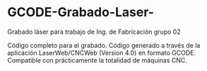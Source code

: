 # GCODE-Grabado-Laser-
Grabado láser para trabajo de Ing. de Fabricación grupo 02

Código completo para el grabado.
Código generado a través de la aplicación LaserWeb/CNCWeb (Version 4.0) en formato GCODE. Compatible con prácticamente la totalidad de máquinas CNC.


